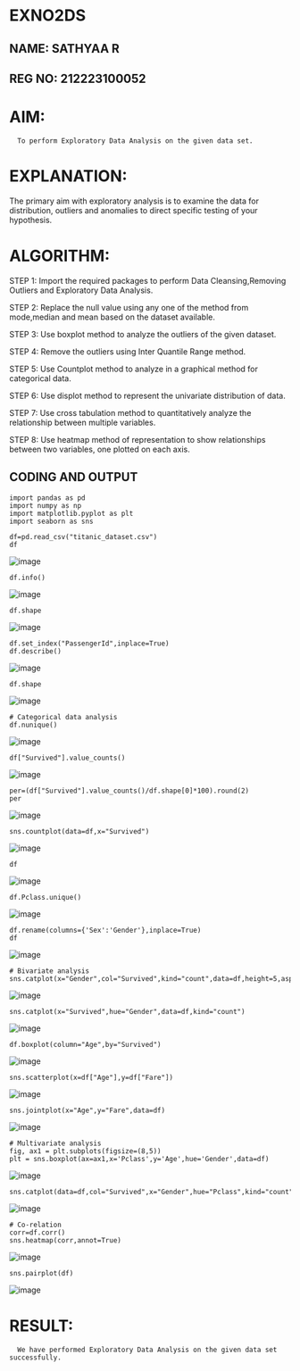 # EXNO2DS
      
## NAME: SATHYAA R
## REG NO: 212223100052

# AIM:
      To perform Exploratory Data Analysis on the given data set.
      
# EXPLANATION:
  The primary aim with exploratory analysis is to examine the data for distribution, outliers and anomalies to direct specific testing of your hypothesis.
  
# ALGORITHM:
STEP 1: Import the required packages to perform Data Cleansing,Removing Outliers and Exploratory Data Analysis.

STEP 2: Replace the null value using any one of the method from mode,median and mean based on the dataset available.

STEP 3: Use boxplot method to analyze the outliers of the given dataset.

STEP 4: Remove the outliers using Inter Quantile Range method.

STEP 5: Use Countplot method to analyze in a graphical method for categorical data.

STEP 6: Use displot method to represent the univariate distribution of data.

STEP 7: Use cross tabulation method to quantitatively analyze the relationship between multiple variables.

STEP 8: Use heatmap method of representation to show relationships between two variables, one plotted on each axis.

## CODING AND OUTPUT

```
import pandas as pd
import numpy as np
import matplotlib.pyplot as plt
import seaborn as sns
```

```
df=pd.read_csv("titanic_dataset.csv")
df
```
![image](https://github.com/user-attachments/assets/0fca64fd-3a1a-4ac4-a552-02ca7f452796)


```
df.info()
```
![image](https://github.com/user-attachments/assets/ff7ef69c-a6da-4e61-b553-667a813e452a)


```
df.shape
```
![image](https://github.com/user-attachments/assets/f252eaa1-1ba0-4bb7-8825-e88f1b10959a)


```
df.set_index("PassengerId",inplace=True)
df.describe()
```
![image](https://github.com/user-attachments/assets/2d8d955f-9038-4b00-b281-fde3978d349f)


```
df.shape
```
![image](https://github.com/user-attachments/assets/4b5d6a6d-ac12-4398-a604-947fd9f38ffe)


```
# Categorical data analysis
df.nunique()
```
![image](https://github.com/user-attachments/assets/e46f4665-d521-466c-b007-8020337f86e9)


```
df["Survived"].value_counts()
```
![image](https://github.com/user-attachments/assets/afc78b02-60d7-42de-bc07-e919ed49e948)


```
per=(df["Survived"].value_counts()/df.shape[0]*100).round(2)
per
```
![image](https://github.com/user-attachments/assets/394521f3-731e-4d65-9f09-1b7a72227ea3)


```
sns.countplot(data=df,x="Survived")
```
![image](https://github.com/user-attachments/assets/faf551b3-ba9c-40d2-84e7-06b55ab23315)


```
df
```
![image](https://github.com/user-attachments/assets/bc91d11f-b0e9-4aea-90ac-5d421e065426)


```
df.Pclass.unique()
```
![image](https://github.com/user-attachments/assets/7daffa5e-0ba9-4f17-84d2-fa4924378d73)


```
df.rename(columns={'Sex':'Gender'},inplace=True)
df
```
![image](https://github.com/user-attachments/assets/1e90a26a-e277-4f6a-9f41-b15e2b5fa96b)


```
# Bivariate analysis
sns.catplot(x="Gender",col="Survived",kind="count",data=df,height=5,aspect=.7)
```
![image](https://github.com/user-attachments/assets/1c28d5e8-ebce-4721-9a09-f441d37fb61f)


```
sns.catplot(x="Survived",hue="Gender",data=df,kind="count")
```
![image](https://github.com/user-attachments/assets/db38de8e-1228-43a3-88f4-45852752c1aa)


```
df.boxplot(column="Age",by="Survived")
```
![image](https://github.com/user-attachments/assets/b0a3ef19-c223-40b7-92aa-4ac9ebf3e7f1)


```
sns.scatterplot(x=df["Age"],y=df["Fare"])
```
![image](https://github.com/user-attachments/assets/7537392b-bc90-4923-af79-f3106b298ecf)


```
sns.jointplot(x="Age",y="Fare",data=df)
```
![image](https://github.com/user-attachments/assets/30868012-1682-4799-8fa4-a8fe1a089f1e)


```
# Multivariate analysis
fig, ax1 = plt.subplots(figsize=(8,5))
plt = sns.boxplot(ax=ax1,x='Pclass',y='Age',hue='Gender',data=df)
```
![image](https://github.com/user-attachments/assets/4a572886-14a5-47c3-b90b-d724ad9e9355)


```
sns.catplot(data=df,col="Survived",x="Gender",hue="Pclass",kind="count")
```
![image](https://github.com/user-attachments/assets/a748a19b-f78e-4a90-a81f-6bab8e553a26)


```
# Co-relation
corr=df.corr()
sns.heatmap(corr,annot=True)
```
![image](https://github.com/user-attachments/assets/61c8d145-d17a-4b06-b75c-d39630a36ae8)


```
sns.pairplot(df)
```
![image](https://github.com/user-attachments/assets/e292c39a-1395-4074-a259-c114b09b4dd5)



# RESULT:
      We have performed Exploratory Data Analysis on the given data set successfully.

